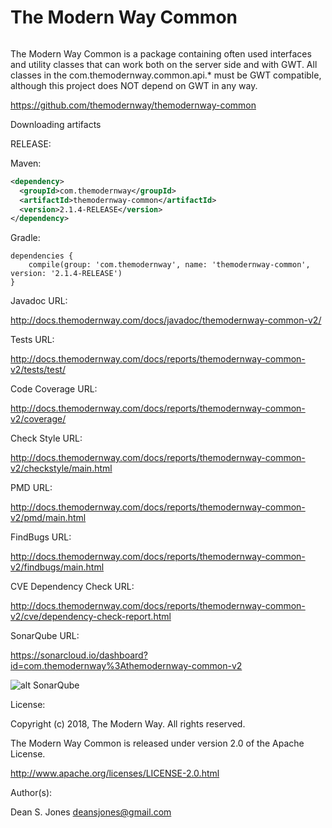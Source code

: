 The Modern Way Common
======

![<TMW>](http://docs.themodernway.com/tmw4.jpg)

The Modern Way Common is a package containing often used interfaces and utility classes that can work both on the server side and with GWT. All classes in the com.themodernway.common.api.* must be GWT compatible, although this project does NOT depend on GWT in any way.

https://github.com/themodernway/themodernway-common

Downloading artifacts

RELEASE:

Maven:
```xml
<dependency>
  <groupId>com.themodernway</groupId>
  <artifactId>themodernway-common</artifactId>
  <version>2.1.4-RELEASE</version>
</dependency>
```
Gradle:
```
dependencies {
    compile(group: 'com.themodernway', name: 'themodernway-common', version: '2.1.4-RELEASE')
}
```
Javadoc URL:

http://docs.themodernway.com/docs/javadoc/themodernway-common-v2/

Tests URL:

http://docs.themodernway.com/docs/reports/themodernway-common-v2/tests/test/

Code Coverage URL:

http://docs.themodernway.com/docs/reports/themodernway-common-v2/coverage/

Check Style URL:

http://docs.themodernway.com/docs/reports/themodernway-common-v2/checkstyle/main.html

PMD URL:

http://docs.themodernway.com/docs/reports/themodernway-common-v2/pmd/main.html

FindBugs URL:

http://docs.themodernway.com/docs/reports/themodernway-common-v2/findbugs/main.html

CVE Dependency Check URL:

http://docs.themodernway.com/docs/reports/themodernway-common-v2/cve/dependency-check-report.html

SonarQube URL:

https://sonarcloud.io/dashboard?id=com.themodernway%3Athemodernway-common-v2

![alt SonarQube](https://sonarcloud.io/api/project_badges/quality_gate?project=com.themodernway%3Athemodernway-common-v2 "SonarQube")

License:

Copyright (c) 2018, The Modern Way. All rights reserved.

The Modern Way Common is released under version 2.0 of the Apache License.

http://www.apache.org/licenses/LICENSE-2.0.html

Author(s):

Dean S. Jones
deansjones@gmail.com

